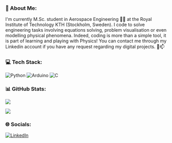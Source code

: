 ### 💫 About Me:



<!--
**GauthierJARY/GauthierJARY** is a ✨ _special_ ✨ repository because its `README.md` (this file) appears on your GitHub profile.
-->
I'm currently M.Sc. student in Aerospace Engineering 👋🔭 at the Royal Institute of Technology KTH (Stockholm, Sweden). I code to solve engineering tasks involving equations solving, problem visualisation or even modelling physical phenomena. Indeed, coding is more than a simple tool, it is part of learning and playing with Physics! You can contact me through my Linkedin account if you have any request regarding my digital projects. 💬📫

### 💻 Tech Stack:
 ![Python](https://img.shields.io/badge/python-3670A0?style=for-the-badge&logo=python&logoColor=ffdd54) ![Arduino](https://img.shields.io/badge/-Arduino-00979D?style=for-the-badge&logo=Arduino&logoColor=white) ![C](https://img.shields.io/badge/c-%2300599C.svg?style=for-the-badge&logo=c&logoColor=white)

### 📊 GitHub Stats:
![](https://github-readme-stats.vercel.app/api/top-langs/?username=GauthierJARY&theme=default&hide_border=false&include_all_commits=false&count_private=false&layout=compact)

[![](https://visitcount.itsvg.in/api?id=GauthierJARY&icon=0&color=5)](https://visitcount.itsvg.in)

### 🌐 Socials:
[![LinkedIn](https://img.shields.io/badge/LinkedIn-%230077B5.svg?logo=linkedin&logoColor=white)](https://linkedin.com/in/https://www.linkedin.com/in/gauthier-jary/) 
